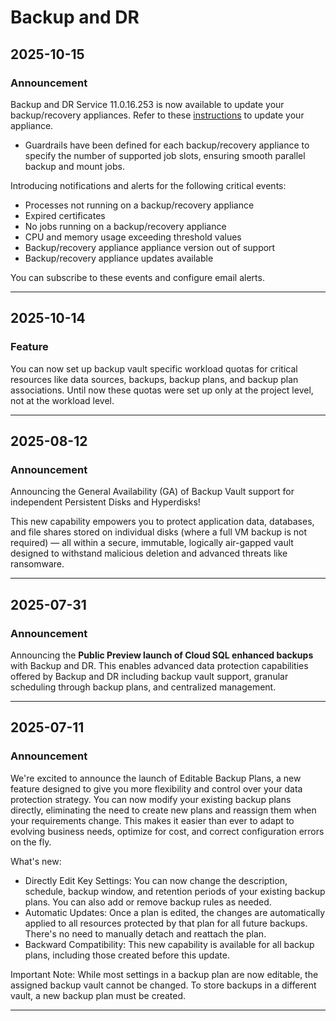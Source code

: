 # Backup and DR

## 2025-10-15

### Announcement

Backup and DR Service 11.0.16.253 is now available to update your backup/recovery appliances. Refer to these [instructions](https://docs.cloud.google.com/backup-disaster-recovery/docs/configuration/update-appliance) to update your appliance.

* Guardrails have been defined for each backup/recovery appliance to specify the number of supported job slots, ensuring smooth parallel backup and mount jobs.

Introducing notifications and alerts for the following critical events:

* Processes not running on a backup/recovery appliance
* Expired certificates
* No jobs running on a backup/recovery appliance
* CPU and memory usage exceeding threshold values
* Backup/recovery appliance appliance version out of support
* Backup/recovery appliance updates available

You can subscribe to these events and configure email alerts.

---
## 2025-10-14

### Feature

You can now set up backup vault specific workload quotas for critical resources like data sources, backups, backup plans, and backup plan associations. Until now these quotas were set up only at the project level, not at the workload level.

---
## 2025-08-12

### Announcement

Announcing the General Availability (GA) of Backup Vault support for independent Persistent Disks and Hyperdisks!

This new capability empowers you to protect application data, databases, and file shares stored on individual disks (where a full VM backup is not required) — all within a secure, immutable, logically air-gapped vault designed to withstand malicious deletion and advanced threats like ransomware.

---
## 2025-07-31

### Announcement

Announcing the **Public Preview launch of Cloud SQL enhanced backups** with Backup and DR. This enables advanced data protection capabilities offered by Backup and DR including backup vault support, granular scheduling through backup plans, and centralized management.

---
## 2025-07-11

### Announcement

We're excited to announce the launch of Editable Backup Plans, a new feature designed to give you more flexibility and control over your data protection strategy. You can now modify your existing backup plans directly, eliminating the need to create new plans and reassign them when your requirements change. This makes it easier than ever to adapt to evolving business needs, optimize for cost, and correct configuration errors on the fly.

What's new:

* Directly Edit Key Settings: You can now change the description, schedule, backup window, and retention periods of your existing backup plans. You can also add or remove backup rules as needed.
* Automatic Updates: Once a plan is edited, the changes are automatically applied to all resources protected by that plan for all future backups. There's no need to manually detach and reattach the plan.
* Backward Compatibility: This new capability is available for all backup plans, including those created before this update.

Important Note: While most settings in a backup plan are now editable, the assigned backup vault cannot be changed. To store backups in a different vault, a new backup plan must be created.

---
